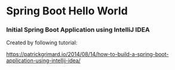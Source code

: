 # Spring Boot Hello World

### Initial Spring Boot Application using IntelliJ IDEA

Created by following tutorial: 

https://patrickgrimard.io/2014/08/14/how-to-build-a-spring-boot-application-using-intellij-idea/
